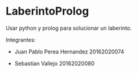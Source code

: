 # LaberintoProlog

Usar python y prolog para solucionar un laberinto.

Integrantes:

- Juan Pablo Perea Hernandez 20162020074

- Sebastian Vallejo 20162020080
